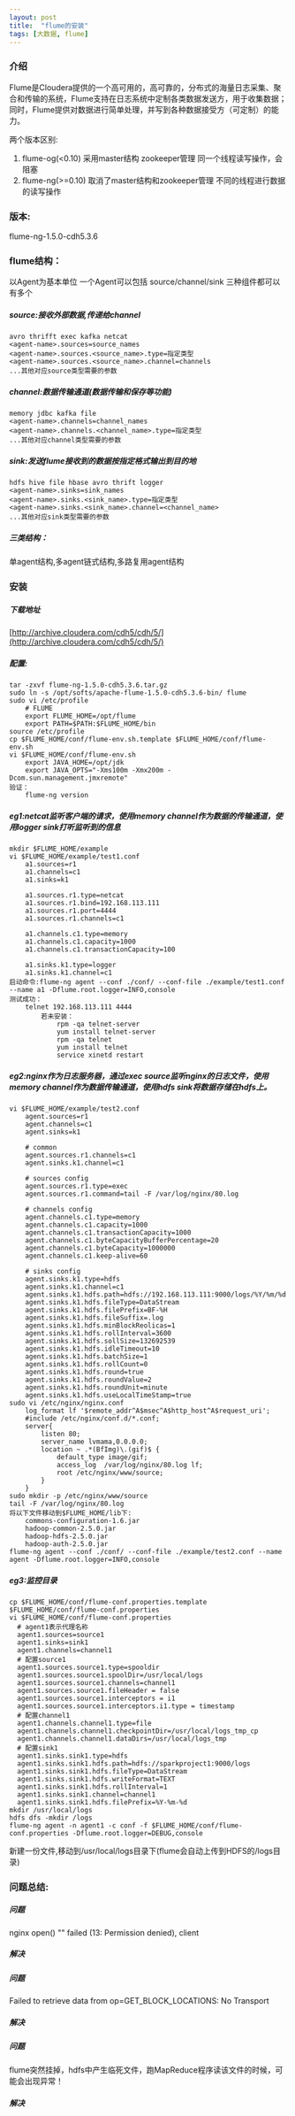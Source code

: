 ```yaml
---
layout: post
title:  "flume的安装"
tags: [大数据, flume]
---
```

### 介绍
Flume是Cloudera提供的一个高可用的，高可靠的，分布式的海量日志采集、聚合和传输的系统，Flume支持在日志系统中定制各类数据发送方，用于收集数据；同时，Flume提供对数据进行简单处理，并写到各种数据接受方（可定制）的能力。
<!--excerpt-->

两个版本区别:
1. flume-og(<0.10) 采用master结构 zookeeper管理 同一个线程读写操作，会阻塞
2. flume-ng(>=0.10) 取消了master结构和zookeeper管理 不同的线程进行数据的读写操作
### 版本:
flume-ng-1.5.0-cdh5.3.6
### flume结构：
以Agent为基本单位 一个Agent可以包括 source/channel/sink 三种组件都可以有多个
##### source:接收外部数据,传递给channel
```shell
avro thrifft exec kafka netcat
<agent-name>.sources=source_names
<agent-name>.sources.<source_name>.type=指定类型
<agent-name>.sources.<source_name>.channel=channels
...其他对应source类型需要的参数
```
##### channel:数据传输通道(数据传输和保存等功能)
```shell
memory jdbc kafka file
<agent-name>.channels=channel_names
<agent-name>.channels.<channel_name>.type=指定类型
...其他对应channel类型需要的参数
```
##### sink:发送flume接收到的数据按指定格式输出到目的地
```shell
hdfs hive file hbase avro thrift logger
<agent-name>.sinks=sink_names
<agent-name>.sinks.<sink_name>.type=指定类型
<agent-name>.sinks.<sink_name>.channel=<channel_name>
...其他对应sink类型需要的参数
```
##### 三类结构：
单agent结构,多agent链式结构,多路复用agent结构
### 安装
##### 下载地址
[http://archive.cloudera.com/cdh5/cdh/5/](http://archive.cloudera.com/cdh5/cdh/5/)
##### 配置:
```shell
tar -zxvf flume-ng-1.5.0-cdh5.3.6.tar.gz
sudo ln -s /opt/softs/apache-flume-1.5.0-cdh5.3.6-bin/ flume
sudo vi /etc/profile
	# FLUME
	export FLUME_HOME=/opt/flume
	export PATH=$PATH:$FLUME_HOME/bin
source /etc/profile
cp $FLUME_HOME/conf/flume-env.sh.template $FLUME_HOME/conf/flume-env.sh
vi $FLUME_HOME/conf/flume-env.sh
	export JAVA_HOME=/opt/jdk
	export JAVA_OPTS="-Xms100m -Xmx200m -Dcom.sun.management.jmxremote"
验证：
	flume-ng version
```
##### eg1:netcat监听客户端的请求，使用memory channel作为数据的传输通道，使用logger sink打听监听到的信息
```shell
mkdir $FLUME_HOME/example
vi $FLUME_HOME/example/test1.conf
	a1.sources=r1
	a1.channels=c1
	a1.sinks=k1

	a1.sources.r1.type=netcat
	a1.sources.r1.bind=192.168.113.111
	a1.sources.r1.port=4444
	a1.sources.r1.channels=c1

	a1.channels.c1.type=memory
	a1.channels.c1.capacity=1000
	a1.channels.c1.transactionCapacity=100

	a1.sinks.k1.type=logger
	a1.sinks.k1.channel=c1
启动命令:flume-ng agent --conf ./conf/ --conf-file ./example/test1.conf --name a1 -Dflume.root.logger=INFO,console
测试成功：
	telnet 192.168.113.111 4444
		若未安装：
			rpm -qa telnet-server
			yum install telnet-server
			rpm -qa telnet
			yum install telnet
			service xinetd restart
```
##### eg2:nginx作为日志服务器，通过exec source监听nginx的日志文件，使用memory channel作为数据传输通道，使用hdfs sink将数据存储在hdfs上。
```shell
vi $FLUME_HOME/example/test2.conf
	agent.sources=r1
	agent.channels=c1
	agent.sinks=k1

	# common
	agent.sources.r1.channels=c1
	agent.sinks.k1.channel=c1

	# sources config
	agent.sources.r1.type=exec
	agent.sources.r1.command=tail -F /var/log/nginx/80.log

	# channels config
	agent.channels.c1.type=memory
	agent.channels.c1.capacity=1000
	agent.channels.c1.transactionCapacity=1000
	agent.channels.c1.byteCapacityBufferPercentage=20
	agent.channels.c1.byteCapacity=1000000
	agent.channels.c1.keep-alive=60

	# sinks config
	agent.sinks.k1.type=hdfs
	agent.sinks.k1.channel=c1
	agent.sinks.k1.hdfs.path=hdfs://192.168.113.111:9000/logs/%Y/%m/%d
	agent.sinks.k1.hdfs.fileType=DataStream
	agent.sinks.k1.hdfs.filePrefix=BF-%H
	agent.sinks.k1.hdfs.fileSuffix=.log
	agent.sinks.k1.hdfs.minBlockReolicas=1
	agent.sinks.k1.hdfs.rollInterval=3600
	agent.sinks.k1.hdfs.sollSize=132692539
	agent.sinks.k1.hdfs.idleTimeout=10
	agent.sinks.k1.hdfs.batchSize=1
	agent.sinks.k1.hdfs.rollCount=0
	agent.sinks.k1.hdfs.round=true
	agent.sinks.k1.hdfs.roundValue=2
	agent.sinks.k1.hdfs.roundUnit=minute
	agent.sinks.k1.hdfs.useLocalTimeStamp=true
sudo vi /etc/nginx/nginx.conf
	log_format lf '$remote_addr^A$msec^A$http_host^A$request_uri';
	#include /etc/nginx/conf.d/*.conf;
	server{
		listen 80;
		server_name lvmama,0.0.0.0;
		location ~ .*(BfImg)\.(gif)$ {
			default_type image/gif;
			access_log  /var/log/nginx/80.log lf;
			root /etc/nginx/www/source;
		}
	}
sudo mkdir -p /etc/nginx/www/source
tail -F /var/log/nginx/80.log
将以下文件移动到$FLUME_HOME/lib下:
	commons-configuration-1.6.jar
	hadoop-common-2.5.0.jar
	hadoop-hdfs-2.5.0.jar
	hadoop-auth-2.5.0.jar
flume-ng agent --conf ./conf/ --conf-file ./example/test2.conf --name agent -Dflume.root.logger=INFO,console
```
##### eg3:监控目录
```shell
cp $FLUME_HOME/conf/flume-conf.properties.template $FLUME_HOME/conf/flume-conf.properties
vi $FLUME_HOME/conf/flume-conf.properties
  # agent1表示代理名称
  agent1.sources=source1
  agent1.sinks=sink1
  agent1.channels=channel1
  # 配置source1
  agent1.sources.source1.type=spooldir
  agent1.sources.source1.spoolDir=/usr/local/logs
  agent1.sources.source1.channels=channel1
  agent1.sources.source1.fileHeader = false
  agent1.sources.source1.interceptors = i1
  agent1.sources.source1.interceptors.i1.type = timestamp
  # 配置channel1
  agent1.channels.channel1.type=file
  agent1.channels.channel1.checkpointDir=/usr/local/logs_tmp_cp
  agent1.channels.channel1.dataDirs=/usr/local/logs_tmp
  # 配置sink1
  agent1.sinks.sink1.type=hdfs
  agent1.sinks.sink1.hdfs.path=hdfs://sparkproject1:9000/logs
  agent1.sinks.sink1.hdfs.fileType=DataStream
  agent1.sinks.sink1.hdfs.writeFormat=TEXT
  agent1.sinks.sink1.hdfs.rollInterval=1
  agent1.sinks.sink1.channel=channel1
  agent1.sinks.sink1.hdfs.filePrefix=%Y-%m-%d
mkdir /usr/local/logs
hdfs dfs -mkdir /logs
flume-ng agent -n agent1 -c conf -f $FLUME_HOME/conf/flume-conf.properties -Dflume.root.logger=DEBUG,console
```
新建一份文件,移动到/usr/local/logs目录下(flume会自动上传到HDFS的/logs目录)

### 问题总结:	
##### 问题
nginx open() "" failed (13: Permission denied), client
##### 解决 
##### 问题
Failed to retrieve data from op=GET_BLOCK_LOCATIONS: No Transport
##### 解决
##### 问题
flume突然挂掉，hdfs中产生临死文件，跑MapReduce程序读该文件的时候，可能会出现异常！
##### 解决
